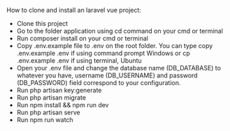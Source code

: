 How to clone and install an laravel vue project:

-   Clone this project
-   Go to the folder application using cd command on your cmd or terminal
-   Run composer install on your cmd or terminal
-   Copy .env.example file to .env on the root folder. You can type copy .env.example .env if using command prompt Windows or cp .env.example .env if using terminal, Ubuntu
-   Open your .env file and change the database name (DB_DATABASE) to whatever you have, username (DB_USERNAME) and password (DB_PASSWORD) field correspond to your configuration.
-   Run php artisan key:generate
-   Run php artisan migrate
-   Run npm install && npm run dev
-   Run php artisan serve
-   Run npm run watch
